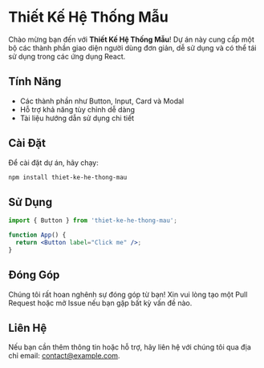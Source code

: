 # Thiết Kế Hệ Thống Mẫu

Chào mừng bạn đến với **Thiết Kế Hệ Thống Mẫu**! Dự án này cung cấp một bộ các thành phần giao diện người dùng đơn giản, dễ sử dụng và có thể tái sử dụng trong các ứng dụng React.

## Tính Năng
- Các thành phần như Button, Input, Card và Modal
- Hỗ trợ khả năng tùy chỉnh dễ dàng
- Tài liệu hướng dẫn sử dụng chi tiết

## Cài Đặt
Để cài đặt dự án, hãy chạy:

```bash
npm install thiet-ke-he-thong-mau
```

## Sử Dụng
```jsx
import { Button } from 'thiet-ke-he-thong-mau';

function App() {
  return <Button label="Click me" />;
}
```

## Đóng Góp
Chúng tôi rất hoan nghênh sự đóng góp từ bạn! Xin vui lòng tạo một Pull Request hoặc mở Issue nếu bạn gặp bất kỳ vấn đề nào.

## Liên Hệ
Nếu bạn cần thêm thông tin hoặc hỗ trợ, hãy liên hệ với chúng tôi qua địa chỉ email: contact@example.com.